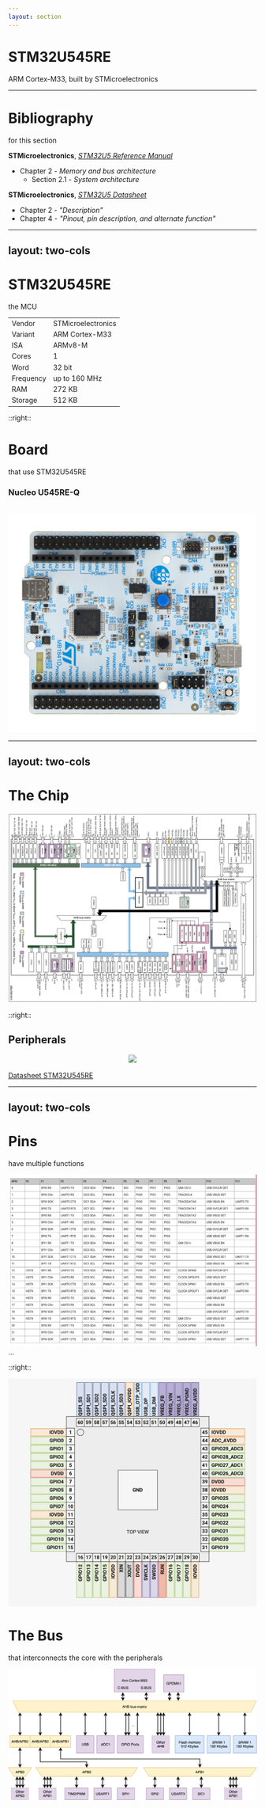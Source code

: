 ```yaml
---
layout: section
---
```


# STM32U545RE
ARM Cortex-M33, built by STMicroelectronics

---

# Bibliography
for this section

**STMicroelectronics**, *[STM32U5 Reference Manual](https://www.st.com/resource/en/reference_manual/rm0456-stm32u5-series-armbased-32bit-mcus-stmicroelectronics.pdf)*
   - Chapter 2 - *Memory and bus architecture*
     - Section 2.1 - *System architecture*

**STMicroelectronics**, *[STM32U5 Datasheet](https://www.st.com/resource/en/datasheet/stm32u545re.pdf)*
  - Chapter 2 - *"Description"*
  - Chapter 4 - *"Pinout, pin description, and alternate function"*


---
layout: two-cols
---

# STM32U545RE
the MCU

| | |
|-|-|
| Vendor | STMicroelectronics |
| Variant | ARM Cortex-M33 |
| ISA | ARMv8-M |
| Cores | 1 |
| Word | 32 bit |
| Frequency | up to 160 MHz |
| RAM | 272 KB |
| Storage | 512 KB |

::right::

# Board
that use STM32U545RE

### Nucleo U545RE-Q

<br>

<img src="./nucleo_u545re_q.jpg" class="w-100 rounded" />

---
layout: two-cols
---

# The Chip

<div align="center">
<img src="./chip.png" class="h-110 rounded" />
</div>


::right::

## Peripherals

<div align="center">
<img src="./peripherals.avif" class="h-90 rounded" />
</div>

[Datasheet STM32U545RE](https://www.st.com/resource/en/datasheet/stm32u545re.pdf)

---
layout: two-cols
---

# Pins
have multiple functions

<img src="./functions.png" class="rounded">
...

::right::

<img src="./pins.png" class="rounded">

# The Bus
that interconnects the core with the peripherals

<div align="center">
    <img src="./bus.svg" class="h-100 rounded">
</div align="center">
